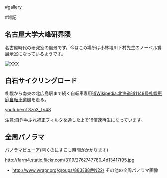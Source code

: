 #gallery

#雑記


## 名古屋大学大峰研界隈

名古屋時代の研究室の風景です。今はこの場所は小林増川下村先生のノーベル賞展示室になっているようです。

![![XXX](ohmine-banner.png)](ohmine.jpg)


## 白石サイクリングロード

札幌から南東の北広島駅まで続く自転車専用道[Wikipedia:北海道道1148号札幌恵庭自転車道線](Wikipedia:北海道道1148号札幌恵庭自転車道線)を走る。

[youtube:nT3zo3_Tv48](youtube:nT3zo3_Tv48)

注意:自作手ぶれ補正フィルタを通した上で16倍速再生になっています。

<!--  -->

## 全周パノラマ

[パノラマビューア](http://theseblog.free.fr/panoviewer/?photo=2762747780)(開くのにすこし時間がかかります)

http://farm4.static.flickr.com/3119/2762747780_4d13417f95.jpg

* http://www.wrapr.org/groups/883888@N22/ その他の全周パノラマ画像


